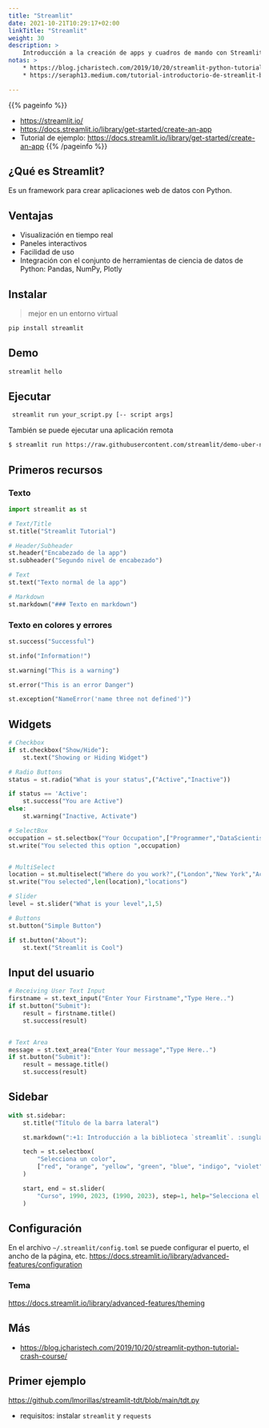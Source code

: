 ```yaml
---
title: "Streamlit"
date: 2021-10-21T10:29:17+02:00
linkTitle: "Streamlit"
weight: 30
description: >
    Introducción a la creación de apps y cuadros de mando con Streamlit
notas: > 
    * https://blog.jcharistech.com/2019/10/20/streamlit-python-tutorial-crash-course/
    * https://seraph13.medium.com/tutorial-introductorio-de-streamlit-be78f225b434

---
```

{{% pageinfo %}}
* https://streamlit.io/
* https://docs.streamlit.io/library/get-started/create-an-app
* Tutorial de ejemplo: https://docs.streamlit.io/library/get-started/create-an-app
{{% /pageinfo %}}

## ¿Qué es Streamlit?
Es un framework para crear aplicaciones web de datos con Python.

## Ventajas
* Visualización en tiempo real
* Paneles interactivos
* Facilidad de uso
* Integración con el conjunto de herramientas de ciencia de datos de Python: Pandas, NumPy, Plotly

## Instalar
> mejor en un entorno virtual
```bash
pip install streamlit
```
## Demo
```bash
streamlit hello
```

## Ejecutar
```bash
 streamlit run your_script.py [-- script args]
```
También se puede ejecutar una aplicación remota
```bash
$ streamlit run https://raw.githubusercontent.com/streamlit/demo-uber-nyc-pickups/master/streamlit_app.py
```

## Primeros recursos
### Texto
```python
import streamlit as st

# Text/Title
st.title("Streamlit Tutorial")

# Header/Subheader
st.header("Encabezado de la app")
st.subheader("Segundo nivel de encabezado")

# Text
st.text("Texto normal de la app")

# Markdown
st.markdown("### Texto en markdown")
```

### Texto en colores y errores
```python
st.success("Successful")

st.info("Information!")

st.warning("This is a warning")

st.error("This is an error Danger")

st.exception("NameError('name three not defined')")
```
## Widgets
```python
# Checkbox
if st.checkbox("Show/Hide"):
	st.text("Showing or Hiding Widget")

# Radio Buttons
status = st.radio("What is your status",("Active","Inactive"))

if status == 'Active':
	st.success("You are Active")
else:
	st.warning("Inactive, Activate")

# SelectBox
occupation = st.selectbox("Your Occupation",["Programmer","DataScientist","Doctor","Businessman"])
st.write("You selected this option ",occupation)


# MultiSelect
location = st.multiselect("Where do you work?",("London","New York","Accra","Kiev","Nepal"))
st.write("You selected",len(location),"locations")

# Slider
level = st.slider("What is your level",1,5)

# Buttons
st.button("Simple Button")

if st.button("About"):
	st.text("Streamlit is Cool")
```

## Input del usuario
```python
# Receiving User Text Input
firstname = st.text_input("Enter Your Firstname","Type Here..")
if st.button("Submit"):
	result = firstname.title()
	st.success(result)


# Text Area
message = st.text_area("Enter Your message","Type Here..")
if st.button("Submit"):
	result = message.title()
	st.success(result)

```
## Sidebar
```python
with st.sidebar:
    st.title("Título de la barra lateral")

    st.markdown(":+1: Introducción a la biblioteca `streamlit`. :sunglasses:")

    tech = st.selectbox(
        "Selecciona un color",
		["red", "orange", "yellow", "green", "blue", "indigo", "violet"],
    )

    start, end = st.slider(
        "Curso", 1990, 2023, (1990, 2023), step=1, help="Selecciona el año de inicio y fin del curso"
    )
```
## Configuración 
En el archivo `~/.streamlit/config.toml` se puede configurar el puerto, el ancho de la página, etc.
https://docs.streamlit.io/library/advanced-features/configuration

### Tema

https://docs.streamlit.io/library/advanced-features/theming

## Más
* https://blog.jcharistech.com/2019/10/20/streamlit-python-tutorial-crash-course/

## Primer ejemplo

https://github.com/lmorillas/streamlit-tdt/blob/main/tdt.py

* requisitos: instalar `streamlit` y `requests`
